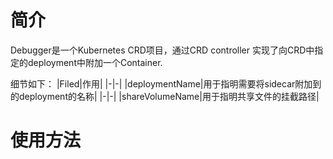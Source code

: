 # 简介 
Debugger是一个Kubernetes CRD项目，通过CRD controller 实现了向CRD中指定的deployment中附加一个Container.

细节如下：
|Filed|作用|
|-|-|
|deploymentName|用于指明需要将sidecar附加到的deployment的名称|
|-|-|
|shareVolumeName|用于指明共享文件的挂截路径|

# 使用方法
